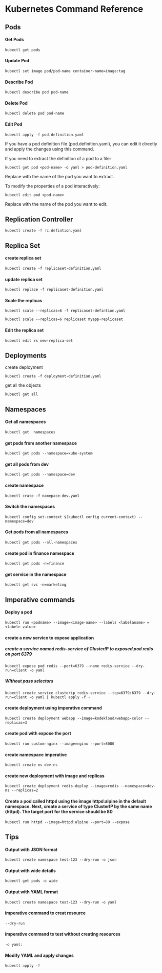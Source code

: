 # Kubernetes Command Reference

## Pods


#### Get Pods

```kubectl get pods```


#### Update Pod

```kubectl set image pod/pod-name container-name=image:tag```

#### Describe Pod

```kubectl describe pod pod-name```

#### Delete Pod 

```kubectl delete pod pod-name```
#### Edit Pod 

```kubectl apply -f pod.definition.yaml```

If you have a pod definition file (pod.definition.yaml), you can edit it directly and apply the changes using this command.

If you need to extract the definition of a pod to a file:

```kubectl get pod <pod-name> -o yaml > pod-definition.yaml```

Replace <pod-name> with the name of the pod you want to extract.

To modify the properties of a pod interactively:

```kubectl edit pod <pod-name>```

Replace <pod-name> with the name of the pod you want to edit.

## Replication Controller

```kubectl create -f rc.defintion.yaml```

## Replica Set 

#### create replica set 

```kubectl create -f replicaset-definition.yaml```

#### update replica set

```kubectl replace -f replicaset-definition.yaml```
#### Scale the replicas 

```kubectl scale --replicas=6 -f replicaset-defintion.yaml```

```kubectl scale --replicas=6 replicaset myapp-replicaset```

#### Edit the replica set 

```kubectl edit rs new-replica-set```

## Deployments 
create deployment 

```kubectl create -f deployment-definition.yaml```

get all the objects

```kubectl get all```

## Namespaces

#### Get all namespaces

```kubectl get  namespaces```

#### get pods from another namespace

```kubectl get pods --namespace=kube-system```

#### get all pods from dev 

```kubectl get pods --namespace=dev```

#### create namespace 

```kubectl crate -f namepace-dev.yaml```

#### Switch the namespaces 

```kubectl config set-context $(kubectl config current-context) --namespace=dev```

####  Get pods from all namespaces 

```kubectl get pods --all-namespaces```

#### create pod in finance namespace 

```kubectl get pods -n=finance```

#### get service in the namespace

```kubectl get svc -n=marketing```

## Imperative commands 


#### Deploy a pod 

```kubectl run <podname> --image=<image-name> --labels <labelaname> = <labele value>```

#### create a new service to expose application

##### create a service named redis-service of ClusterIP to exposed pod redis on port 6379

```kubectl expose pod redis --port=6379 --name redis-service --dry-run=client -o yaml```

##### Without pass selectors 

```kubectl create service clusterip redis-service --tcp=6379:6379 --dry-run=client -o yaml | kubectl apply -f -```

#### create deployment using imperative command

```kubectl create deployment webapp --image=kodekloud/webapp-color --replicas=3```

#### create pod with expose the port

```kubectl run custom-nginx --image=nginx --port=8080```

#### create namespace imperative 

```kubectl create ns dev-ns```

#### create new deployment with image and replicas 

```kubectl create deployment redis-deploy --image=redis --namespace=dev-ns --replicas=2```


#### Create a pod called httpd using the image httpd:alpine in the default namespace. Next, create a service of type ClusterIP by the same name (httpd). The target port for the service should be 80

```kubectl run httpd --image=httpd:alpine --port=80 --expose```














## Tips

#### Output with JSON format 

```kubectl create namespace test-123 --dry-run -o json```

#### Output with wide details 

```kubectl get pods -o wide```

#### Output with YAML format 

```kubectl create namespace test-123 --dry-run -o yaml```

#### imperative command to creat resource 

```--dry-run```

#### imperative command to test without creating resources 

```-o yaml:```

#### Modify YAML and apply changes 

```kubectl apply -f```




